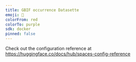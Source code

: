```yaml
---
title: GBIF occurrence Datasette
emoji: 🚀
colorFrom: red
colorTo: purple
sdk: docker
pinned: false
---
```


Check out the configuration reference at https://huggingface.co/docs/hub/spaces-config-reference
